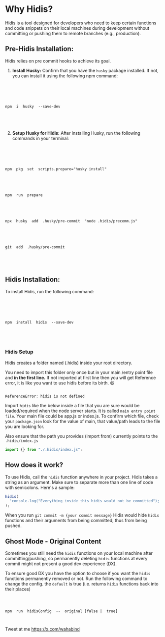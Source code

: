 # Why Hidis?

Hidis is a tool designed for developers who need to keep certain functions and code snippets on their local machines during development without committing or pushing them to remote branches (e.g., production).

## Pre-Hidis Installation:

Hidis relies on pre commit hooks to achieve its goal.

1.  **Install Husky:** Confirm that you have the `husky` package installed. If not, you can install it using the following npm command:

```shell





npm  i  husky  --save-dev





```

2.  **Setup Husky for Hidis:** After installing Husky, run the following commands in your terminal:

```shell





npm  pkg  set  scripts.prepare="husky install"





npm  run  prepare





npx  husky  add  .husky/pre-commit  "node .hidis/precomm.js"





git  add  .husky/pre-commit





```

## Hidis Installation:

To install Hidis, run the following command:

```shell





npm  install  hidis  --save-dev





```

### Hidis Setup

Hidis creates a folder named (.hidis) inside your root directory.

You need to import this folder only once but in your main /entry point file and **in the first line.** If not imported at first line then you will get Reference error, it is like you want to use hidis before its birth. 😆

```error

ReferenceError: hidis is not defined

```

Import `hidis` like the below inside a file that you are sure would be loaded/required when the node server starts. It is called `main entry point file`. Your main file could be app.js or index.js. To confirm which file, check your `package.json` look for the value of main, that value/path leads to the file you are looking for.

Also ensure that the path you provides (import from) currently points to the `.hidis/index.js`

```js
import {} from "./.hidis/index.js";
```

## How does it work?

To use Hidis, call the `hidis` function anywhere in your project. Hidis takes a string as an argument. Make sure to separate more than one line of code with semicolons. Here's a sample:

```js
hidis(
  'console.log("Everything inside this hidis would not be committed"); let name = "suliyat"; console.log(`My name is not ${name}`)'
);
```

When you run `git commit -m {your commit message}` Hidis would hide `hidis` functions and their arguments from being committed, thus from being pushed.

## Ghost Mode - Original Content

Sometimes you still need the `hidis` functions on your local machine after committing/pushing, so permanently deleting `hidis` functions at every commit might not present a good dev experience (DX).

To ensure good DX you have the option to choose if you want the `hidis` functions permanently removed or not. Run the following command to change the config. the `default` is true (i.e. returns `hidis` functions back into their places)

```shell



npm  run  hidisConfig  --  original [false |  true]



```

Tweet at me https://x.com/wahabind
